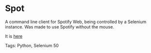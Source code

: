 # Spot

A command line client for Spotify Web,
being controlled by a Selenium instance.
Was made to use Spotify without the mouse.

It is [here](https://github.com/hhhhhhhhhn/spot)

Tags: Python, Selenium
50

